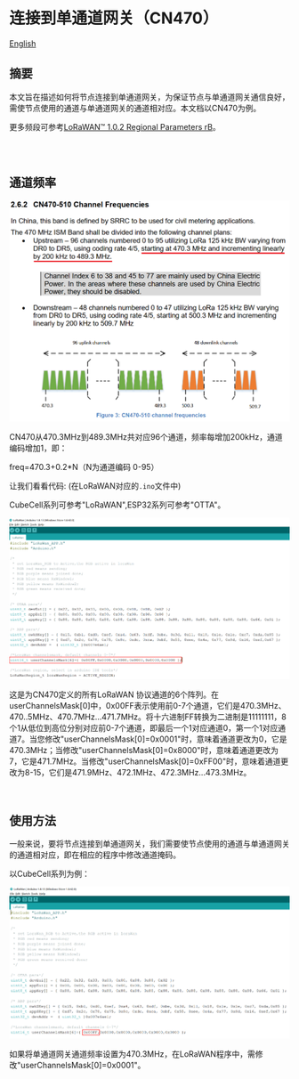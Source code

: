 #  	连接到单通道网关（CN470）
[English](https://heltec-automation-docs.readthedocs.io/en/latest/general/sub_band_usage.html)

## 摘要

本文旨在描述如何将节点连接到单通道网关，为保证节点与单通道网关通信良好，需使节点使用的通道与单通道网关的通道相对应。本文档以CN470为例。

更多频段可参考[LoRaWAN™ 1.0.2 Regional Parameters rB](https://resource.heltec.cn/download/LoRaWANRegionalParametersv1.0.2_final_1944_1.pdf)。

```Tip:: 如果节点通道多于网关通道且将网关通道包含在内，那么只有当节点通道与网关通道匹配时才能入网，如果节点通道不包含网关通道，那么节点不能入网。

```

&nbsp;

## 通道频率

![](img/connect_to_single_channel_gateway/01.png)

CN470从470.3MHz到489.3MHz共对应96个通道，频率每增加200kHz，通道编码增加1，即：

freq=470.3+0.2*N（N为通道编码 0-95）

让我们看看代码: (在LoRaWAN对应的`.ino`文件中)

CubeCell系列可参考"LoRaWAN",ESP32系列可参考"OTTA"。

![](img/connect_to_single_channel_gateway/02.png)

这是为CN470定义的所有LoRaWAN 协议通道的6个阵列。在userChannelsMask[0]中，0x00FF表示使用前0-7个通道，它们是470.3MHz、470..5MHz、470.7MHz…471.7MHz。将十六进制FF转换为二进制是11111111，8个1从低位到高位分别对应前0-7个通道，即最后一个1对应通道0，第一个1对应通道7。当您修改"userChannelsMask[0]=0x0001"时，意味着通道更改为0，它是470.3MHz；当修改"userChannelsMask[0]=0x8000"时，意味着通道更改为7，它是471.7MHz。当修改"userChannelsMask[0]=0xFF00"时，意味着通道更改为8-15，它们是471.9MHz、472.1MHz、472.3MHz...473.3MHz。

&nbsp;

## 使用方法

一般来说，要将节点连接到单通道网关，我们需要使节点使用的通道与单通道网关的通道相对应，即在相应的程序中修改通道掩码。

以CubeCell系列为例：

![](img/connect_to_single_channel_gateway/03.png)

如果将单通道网关通道频率设置为470.3MHz，在LoRaWAN程序中，需修改"userChannelsMask[0]=0x0001"。

